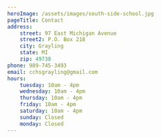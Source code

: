 ```yaml
---
heroImage: /assets/images/south-side-school.jpg
pageTitle: Contact
address:
    street: 97 East Michigan Avenue
    street2: P.O. Box 218
    city: Grayling
    state: MI
    zip: 49738
phone: 989-745-3493
email: cchsgrayling@gmail.com
hours: 
    tuesday: 10am - 4pm
    wednesday: 10am - 4pm
    thursday: 10am - 4pm
    friday: 10am - 4pm
    saturday: 10am - 4pm
    sunday: Closed
    monday: Closed
---
```

